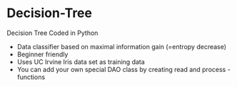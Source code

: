 # Decision-Tree
Decision Tree Coded in Python
* Data classifier based on maximal information gain (=entropy decrease)
* Beginner friendly
* Uses UC Irvine Iris data set as training data
* You can add your own special DAO class by creating read and process -functions
